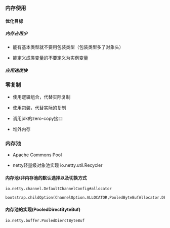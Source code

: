 ### 内存使用

#### 优化目标

##### 内存占用少

- 能有基本类型就不要用包装类型（包装类型多了对象头）

- 能定义成类变量的不要定义为实例变量

##### 应用速度快

### 零复制

- 使用逻辑组合，代替实际复制

- 使用包装，代替实际的复制

- 调用jdk的zero-copy接口

- 堆外内存

### 内存池

- Apache Commons Pool

- netty轻量级对象池实现 io.netty.util.Recycler

#### 内存池/非内存池的默认选择以及切换方式

````
io.netty.channel.DefaultChannelConfig#allocator

bootstrap.childOption(ChannelOption.ALLOCATOR,PooledByteBufAllocator.DEFAULT);

````

#### 内存池的实现(PooledDirectByteBuf)

````
io.netty.buffer.PooledDierctByteBuf

````